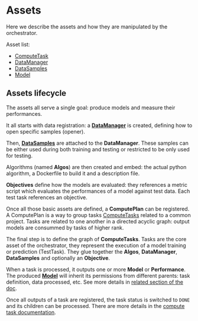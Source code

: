 # Assets

Here we describe the assets and how they are manipulated by the orchestrator.

Asset list:

- [ComputeTask](./computetask.md)
- [DataManager](./datamanager.md)
- [DataSamples](./datasamples.md)
- [Model](./model.md)


## Assets lifecycle

The assets all serve a single goal: produce models and measure their performances.

It all starts with data registration: a **[DataManager](./datamanager.md)** is created, defining how to open specific samples (opener).

Then, **[DataSamples](./datasamples.md)** are attached to the **DataManager**.
These samples can be either used during both training and testing or restricted to be only used for testing.

Algorithms (named **Algos**) are then created and embed: the actual python algorithm, a Dockerfile to build it and a description file.

**Objectives** define how the models are evaluated:
they references a metric script which evaluates the performances of a model against test data.
Each test task references an objective.

Once all those basic assets are defined, a **ComputePlan** can be registered.
A ComputePlan is a way to group tasks [ComputeTasks](./computetask.md) related to a common project.
Tasks are related to one another in a directed acyclic graph: output models are consummed by tasks of higher rank.

The final step is to define the graph of **ComputeTasks**.
Tasks are the core asset of the orchestrator, they represent the execution of a model training or prediction (TestTask).
They glue together the **Algos**, **DataManager**, **DataSamples** and optionally an **Objective**.

When a task is processed, it outputs one or more **Model** or **Performance**.
The produced **[Model](./model.md)** will inherit its permissions from different parents: task definition, data processed, etc.
See more details in [related section of the doc](../permissions.md).

Once all outputs of a task are registered, the task status is switched to `DONE` and its children can be processed.
There are more details in the [compute task documentation](./computetask.md).

